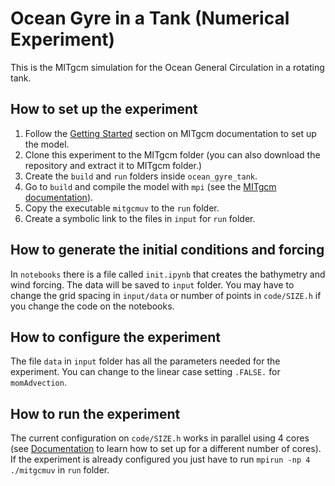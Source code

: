 # Ocean Gyre in a Tank (Numerical Experiment)

This is the MITgcm simulation for the Ocean General Circulation in a rotating tank.

## How to set up the experiment

1. Follow the [Getting Started](https://mitgcm.readthedocs.io/en/latest/getting_started/getting_started.html) section on MITgcm documentation to set up the model.
2. Clone this experiment to the MITgcm folder (you can also download the repository and extract it to MITgcm folder.)
3. Create the `build` and `run` folders inside `ocean_gyre_tank`. 
4. Go to `build` and compile the model with `mpi` (see the [MITgcm documentation](https://mitgcm.readthedocs.io/en/latest/)).
5. Copy the executable `mitgcmuv` to the `run` folder.
6. Create a symbolic link to the files in `input` for `run` folder.

## How to generate the initial conditions and forcing

In `notebooks` there is a file called `init.ipynb` that creates the bathymetry and wind forcing.
The data will be saved to `input` folder. You may have to change the grid spacing in `input/data` or number of points in `code/SIZE.h` if you change the code on the notebooks.

## How to configure the experiment

The file `data` in `input` folder has all the parameters needed for the experiment.
You can change to the linear case setting `.FALSE.` for `momAdvection`.



## How to run the experiment

The current configuration on `code/SIZE.h` works in parallel using 4 cores (see [Documentation](https://mitgcm.readthedocs.io/en/latest/) to learn how to set up for a different number of cores).
If the experiment is already configured you just have to run `mpirun -np 4 ./mitgcmuv` in `run` folder.

